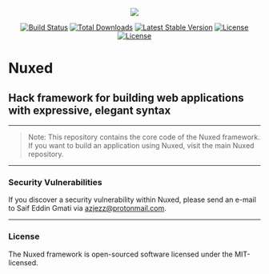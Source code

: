 <p align="center"><img src="https://avatars3.githubusercontent.com/u/45311177?s=200&v=4"></p>

<p align="center">
<a href="https://travis-ci.org/nuxed/framework"><img src="https://travis-ci.org/nuxed/framework.svg" alt="Build Status"></a>
<a href="https://packagist.org/packages/nuxed/framework"><img src="https://poser.pugx.org/nuxed/framework/d/total.svg" alt="Total Downloads"></a>
<a href="https://packagist.org/packages/nuxed/framework"><img src="https://poser.pugx.org/nuxed/framework/v/stable.svg" alt="Latest Stable Version"></a>
<a href="https://packagist.org/packages/nuxed/framework"><img src="https://poser.pugx.org/nuxed/framework/license.svg" alt="License"></a>
<a href="https://gitter.im/Nuxed/framework?utm_source=badge&utm_medium=badge&utm_campaign=pr-badge&utm_content=badge"><img src="https://badges.gitter.im/Nuxed/framework.svg" alt="License"></a>
</p>

# Nuxed

## Hack framework for building web applications with expressive, elegant syntax

---

> Note: This repository contains the core code of the Nuxed framework. If you want to build an application using Nuxed, visit the main Nuxed repository.

---

### Security Vulnerabilities

If you discover a security vulnerability within Nuxed, please send an e-mail to Saif Eddin Gmati via azjezz@protonmail.com.

---

### License

The Nuxed framework is open-sourced software licensed under the MIT-licensed.
